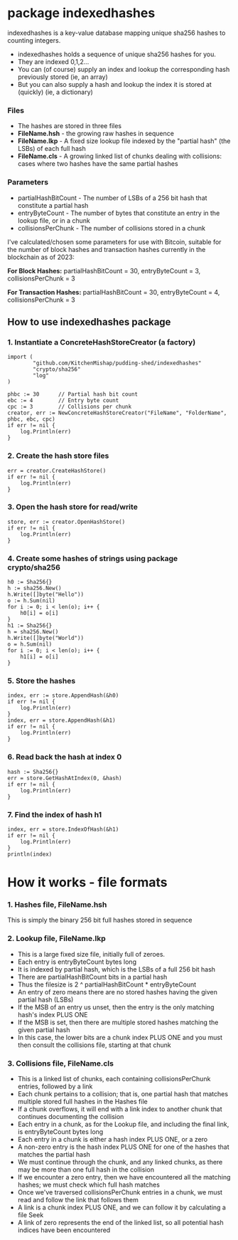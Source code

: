 # package indexedhashes
indexedhashes is a key-value database mapping unique sha256 hashes to counting integers.
- indexedhashes holds a sequence of unique sha256 hashes for you.
- They are indexed 0,1,2...
- You can (of course) supply an index and lookup the corresponding hash previously stored (ie, an array)
- But you can also supply a hash and lookup the index it is stored at (quickly) (ie, a dictionary)
### Files
- The hashes are stored in three files
- **FileName.hsh** - the growing raw hashes in sequence
- **FileName.lkp** - A fixed size lookup file indexed by the "partial hash" (the LSBs) of each full hash
- **FileName.cls** - A growing linked list of chunks dealing with collisions: cases where two hashes have the same partial hashes
### Parameters
- partialHashBitCount - The number of LSBs of a 256 bit hash that constitute a partial hash
- entryByteCount - The number of bytes that constitute an entry in the lookup file, or in a chunk
- collisionsPerChunk - The number of collisions stored in a chunk

I've calculated/chosen some parameters for use with Bitcoin,
suitable for the number of block hashes and transaction hashes currently in the blockchain as of 2023:

**For Block Hashes:**
partialHashBitCount = 30,
entryByteCount = 3,
collisionsPerChunk = 3

**For Transaction Hashes:**
partialHashBitCount = 30,
entryByteCount = 4,
collisionsPerChunk = 3

## How to use indexedhashes package
### 1. Instantiate a ConcreteHashStoreCreator (a factory)
```
import (
		"github.com/KitchenMishap/pudding-shed/indexedhashes"
        "crypto/sha256"
		"log"
)

phbc := 30      // Partial hash bit count
ebc := 4        // Entry byte count
cpc := 3        // Collisions per chunk
creator, err := NewConcreteHashStoreCreator("FileName", "FolderName", phbc, ebc, cpc)
if err != nil {
    log.Println(err)
}
```
### 2. Create the hash store files
```
err = creator.CreateHashStore()
if err != nil {
    log.Println(err)
}
```
### 3. Open the hash store for read/write
```
store, err := creator.OpenHashStore()
if err != nil {
    log.Println(err)
}
```
### 4. Create some hashes of strings using package crypto/sha256
```
h0 := Sha256{}
h := sha256.New()
h.Write([]byte("Hello"))
o := h.Sum(nil)
for i := 0; i < len(o); i++ {
    h0[i] = o[i]
}
h1 := Sha256{}
h = sha256.New()
h.Write([]byte("World"))
o = h.Sum(nil)
for i := 0; i < len(o); i++ {
    h1[i] = o[i]
}
```
### 5. Store the hashes
```
index, err := store.AppendHash(&h0)
if err != nil {
    log.Println(err)
}
index, err = store.AppendHash(&h1)
if err != nil {
    log.Println(err)
}
```
### 6. Read back the hash at index 0
```
hash := Sha256{}
err = store.GetHashAtIndex(0, &hash)
if err != nil {
    log.Println(err)
}
```
### 7. Find the index of hash h1
```
index, err = store.IndexOfHash(&h1)
if err != nil {
    log.Println(err)
}
println(index)
```
# How it works - file formats
### 1. Hashes file, FileName.hsh
This is simply the binary 256 bit full hashes stored in sequence
### 2. Lookup file, FileName.lkp
* This is a large fixed size file, initially full of zeroes.
* Each entry is entryByteCount bytes long
* It is indexed by partial hash, which is the LSBs of a full 256 bit hash
* There are partialHashBitCount bits in a partial hash
* Thus the filesize is 2 ^ partialHashBitCount * entryByteCount
* An entry of zero means there are no stored hashes having the given partial hash (LSBs)
* If the MSB of an entry us unset, then the entry is the only matching hash's index PLUS ONE
* If the MSB is set, then there are multiple stored hashes matching the given partial hash
* In this case, the lower bits are a chunk index PLUS ONE and you must then consult the collisions file, starting at that chunk
### 3. Collisions file, FileName.cls
* This is a linked list of chunks, each containing collisionsPerChunk entries, followed by a link
* Each chunk pertains to a collision; that is, one partial hash that matches multiple stored full hashes in the Hashes file
* If a chunk overflows, it will end with a link index to another chunk that continues documenting the collision 
* Each entry in a chunk, as for the Lookup file, and including the final link, is entryByteCount bytes long
* Each entry in a chunk is either a hash index PLUS ONE, or a zero
* A non-zero entry is the hash index PLUS ONE for one of the hashes that matches the partial hash
* We must continue through the chunk, and any linked chunks, as there may be more than one full hash in the collision
* If we encounter a zero entry, then we have encountered all the matching hashes; we must check which full hash matches
* Once we've traversed collisionsPerChunk entries in a chunk, we must read and follow the link that follows them
* A link is a chunk index PLUS ONE, and we can follow it by calculating a file Seek
* A link of zero represents the end of the linked list, so all potential hash indices have been encountered